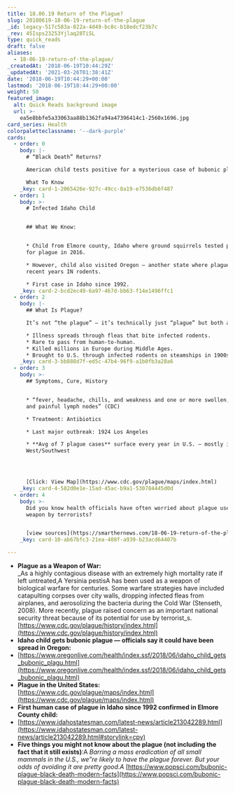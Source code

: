 ```yaml
---
title: 18.06.19 Return of the Plague?
slug: 20180619-18-06-19-return-of-the-plague
_id: legacy-517c583a-822a-4d49-bc8c-b18edcf23b7c
_rev: 45Isps23253Yjlaq28TiSL
type: quick_reads
draft: false
aliases:
  - 18-06-19-return-of-the-plague/
_createdAt: '2018-06-19T10:44:29Z'
_updatedAt: '2021-03-26T01:38:41Z'
date: '2018-06-19T10:44:29+00:00'
lastmod: '2018-06-19T10:44:29+00:00'
weight: 50
featured_image:
  alt: Quick Reads background image
  url: >-
    ea5e8bbfe5a33063aa88b1362fa94a47396414c1-2560x1696.jpg
card_series: Health
colorpaletteclassname: '--dark-purple'
cards:
  - order: 0
    body: |-
      # “Black Death” Returns?

      American child tests positive for a mysterious case of bubonic plague.

      What To Know
    _key: card-1-2065426e-927c-49cc-8a19-e7536db6f487
  - order: 1
    body: >-
      # Infected Idaho Child


      ## What We Know:


      * Child from Elmore county, Idaho where ground squirrels tested positive
      for plague in 2016.

      * However, child also visited Oregon – another state where plague found in
      recent years IN rodents.

      * First case in Idaho since 1992.
    _key: card-2-bcd2ec49-6a97-467d-bb63-f14e1496ffc1
  - order: 2
    body: |-
      ## What Is Plague?

      It’s not “the plague” – it’s technically just “plague” but both are used.

      * Illness spreads through fleas that bite infected rodents.
      * Rare to pass from human-to-human.
      * Killed millions in Europe during Middle Ages.
      * Brought to U.S. through infected rodents on steamships in 1900s.
    _key: card-3-bb888d7f-ed5c-47b4-96f9-a1b0fb3a28a6
  - order: 3
    body: >-
      ## Symptoms, Cure, History


      * “fever, headache, chills, and weakness and one or more swollen, tender
      and painful lymph nodes” (CDC)

      * Treatment: Antibiotics

      * Last major outbreak: 1924 Los Angeles

      * **Avg of 7 plague cases** surface every year in U.S. – mostly in
      West/Southwest




      [Click: View Map](https://www.cdc.gov/plague/maps/index.html)
    _key: card-4-582d0e1e-15ad-45ac-b9a1-530784445d0d
  - order: 4
    body: >-
      Did you know health officials have often worried about plague used as a
      weapon by terrorists?


      [view sources](https://smarthernews.com/18-06-19-return-of-the-plague/)
    _key: card-10-ab67bfc3-21ea-408f-a939-b23acd64407b

---
```

* **Plague as a Weapon of War:**  
_As a highly contagious disease with an extremely high mortality rate if left untreated,A Yersinia pestisA has been used as a weapon of biological warfare for centuries. Some warfare strategies have included catapulting corpses over city walls, dropping infected fleas from airplanes, and aerosolizing the bacteria during the Cold War (Stenseth, 2008). More recently, plague raised concern as an important national security threat because of its potential for use by terrorist_s.[https://www.cdc.gov/plague/history/index.html](https://www.cdc.gov/plague/history/index.html)
* **Idaho child gets bubonic plague — officials say it could have been spread in Oregon:**
* [https://www.oregonlive.com/health/index.ssf/2018/06/idaho_child_gets_bubonic_plagu.html](https://www.oregonlive.com/health/index.ssf/2018/06/idaho_child_gets_bubonic_plagu.html)
* **Plague in the United States:** [https://www.cdc.gov/plague/maps/index.html](https://www.cdc.gov/plague/maps/index.html)
* **First human case of plague in Idaho since 1992 confirmed in Elmore County child:**
* [https://www.idahostatesman.com/latest-news/article213042289.html](https://www.idahostatesman.com/latest-news/article213042289.html#storylink=cpy)
* **Five things you might not know about the plague (not including the fact that it still exists)**:A _Barring a mass eradication of all small mammals in the U.S., we”re likely to have the plague forever. But your odds of avoiding it are pretty good.A_ [https://www.popsci.com/bubonic-plague-black-death-modern-facts](https://www.popsci.com/bubonic-plague-black-death-modern-facts)